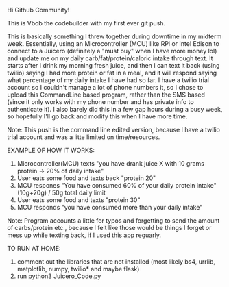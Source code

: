Hi Github Community!

This is Vbob the codebuilder with my first ever git push.

This is basically something I threw together during downtime in my midterm week. Essentially, using an Microcontroller (MCU) like RPi or Intel Edison to connect to a Juicero (definitely a "must buy" when I have more money lol) and update me on my daily carb/fat/protein/caloric intake through text. It starts after I drink my morning fresh juice, and then I can text it back (using twilio) saying I had more protein or fat in a meal, and it will respond saying what percentage of my daily intake I have had so far.
I have a twilio trial account so I couldn't manage a lot of phone numbers it, so I chose to upload this CommandLine based program, rather than the SMS based (since it only works with my phone number and has private info to authenticate it). I also barely did this in a few gap hours during a busy week, so hopefully I'll go back and modify this when I have more time. 

Note: This push is the command line edited version, because I have a twilio trial account and was a litte limited on time/resources.

EXAMPLE OF HOW IT WORKS:

1. Microcontroller(MCU) texts "you have drank juice X with 10 grams protein -> 20% of daily intake"
2. User eats some food and texts back "protein 20"
3. MCU respones "You have consumed 60% of your daily protein intake" (10g+20g) / 50g total daily limit
4. User eats some food and texts "protein 30"
5. MCU responds "you have consumed more than your daily intake"

Note: Program accounts a little for typos and forgetting to send the amount of carbs/protein etc., because I felt like those would be things I forget or mess up while texting back, if I used this app reguarly.

TO RUN AT HOME:

1. comment out the libraries that are not installed (most likely bs4, urrlib, matplotlib, numpy, twilio* and maybe flask)
2. run python3 Juicero_Code.py
